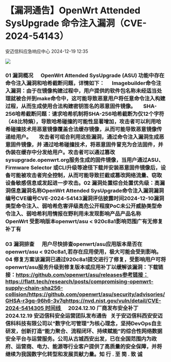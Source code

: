 #  【漏洞通告】OpenWrt Attended SysUpgrade 命令注入漏洞（CVE-2024-54143）   
 安迈信科应急响应中心   2024-12-19 12:35  
  
![](https://mmbiz.qpic.cn/mmbiz_png/tdibEPWdubQUgErMslSgzVibGKdSFkWPTbTgu83UTXdNYm7eOxRSmuNmOjUIxdicy73wTLufCMnbs6CAsc3uicJUcg/640?wx_fmt=png "")  
### 01 漏洞概况      OpenWrt Attended SysUpgrade (ASU) 功能中存在命令注入漏洞和哈希截断问题，详情如下：‍      Imagebuilder命令注入漏洞：由于在镜像构建过程中，用户提供的软件包名称未经适当处理就被合并到make命令中，这可能导致恶意用户将任意命令注入构建过程，从而生成使用合法构建密钥签名的恶意固件镜像。      SHA-256哈希截断问题：请求哈希机制将SHA-256哈希截断为仅12个字符（48比特熵），导致哈希碰撞的可能性显著增加，攻击者可以利用哈希碰撞技术用恶意镜像覆盖合法缓存镜像，从而可能导致恶意镜像传递给用户。      攻击者可组合利用这些漏洞，通过命令注入漏洞生成恶意固件镜像，并 通过哈希碰撞技术，将恶意固件冒充为合法固件，并伪装在缓存中分发给用户。攻击者可以通过篡改sysupgrade.openwrt.org服务生成的固件镜像，当用户通过ASU、Firmware Selector 或CLI升级等途径下载并安装恶意固件镜像后，设备可能被攻击者完全控制，从而可能导致拦截或篡改网络流量、窃取设备敏感信息或发起进一步攻击。02 漏洞处置综合处置优先级：高漏洞信息漏洞名称OpenWrt Attended SysUpgrade命令注入漏洞漏洞编号CVE编号CVE-2024-54143‍‍‍‍‍‍漏洞评估披露时间2024-12-10漏洞类型命令注入、弱哈希危害评级高危公开程度PoC未公开威胁类型命令注入、弱哈希‍‍‍‍‍‍‍‍利用情报在野利用未发现‍影响产品产品名称OpenWrt ‍‍‍‍‍‍‍‍‍‍‍受影响版本openwrt/asu < 920c8a1‍‍影响范围广有无修复补丁有  
### 03 漏洞排查      用户尽快排查openwrt/asu应用版本是否在openwrt/asu < 920c8a1,若存在应用使用，极大可能会受到影响。04 修复方案该漏洞已通过920c8a1提交进行了修复，受影响用户可将openwrt/asu服务升级到修复版本或应用补丁以缓解该漏洞：下载链接：https://github.com/openwrt/asu/releases参考链接：https://flatt.tech/research/posts/compromising-openwrt-supply-chain-sha256-collision/https://github.com/openwrt/asu/security/advisories/GHSA-r3gq-96h6-3v7qhttps://nvd.nist.gov/vuln/detail/CVE-2024-5414305 时间线      2024.12.10 厂商发布安全补丁      2024.12.19 安迈信科安全运营团队发布通告   关于安迈信科西安安迈信科科技有限公司以“数字化可管理”为核心理念，坚持DevOps自主研发，创新打造“能力聚合、流程闭环、持续赋能”的综合性网络数据安全平台与运营服务。公司从古城西安出发，已在全国范围内为政府、运营商、电力、能源等行业客户提供了高质量的安全保障，并将继续为我国数字化转型和发展贡献力量。知 行 . 至 简 . 致 诚  
  
